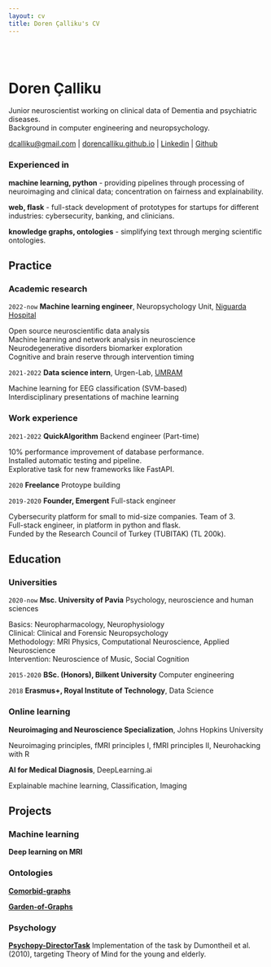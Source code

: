 ```yaml
---
layout: cv
title: Doren Çalliku's CV
---
```


<br> <br> 

# Doren Çalliku

Junior neuroscientist working on clinical data of Dementia and psychiatric diseases.    
Background in computer engineering and neuropsychology. 

<div id="webaddress">
<a href="mailto:dcalliku@gmail.com">dcalliku@gmail.com</a>
| <a href="https://dorencalliku.github.io">dorencalliku.github.io</a>
| <a href="https://www.linkedin.com/in/doren-calliku-23a55623b/">Linkedin</a>
| <a href="https://github.com/DorenCalliku">Github</a>
</div>

### Experienced in

__machine learning, python__ - providing pipelines through processing of neuroimaging and clinical data; concentration on fairness and explainability.

__web, flask__ - full-stack development of prototypes for startups for different industries: cybersecurity, banking, and clinicians. 

__knowledge graphs, ontologies__ - simplifying text through merging scientific ontologies. 

## Practice

### Academic research

`2022-now`
__Machine learning engineer__, Neuropsychology Unit, [Niguarda Hospital](https://www.ospedaleniguarda.it/EN/)

Open source neuroscientific data analysis  
Machine learning and network analysis in neuroscience  
Neurodegenerative disorders biomarker exploration  
Cognitive and brain reserve through intervention timing  

`2021-2022`
__Data science intern__, Urgen-Lab, [UMRAM](http://umram.bilkent.edu.tr/index.php/research-groups/)

Machine learning for EEG classification (SVM-based)   
Interdisciplinary presentations of machine learning

### Work experience

`2021-2022`
__QuickAlgorithm__ Backend engineer (Part-time)

10% performance improvement of database performance.   
Installed automatic testing and pipeline.   
Explorative task for new frameworks like FastAPI.   

`2020`
__Freelance__ Protoype building 

`2019-2020`
__Founder, Emergent__ Full-stack engineer

Cybersecurity platform for small to mid-size companies. Team of 3.   
Full-stack engineer, in platform in python and flask.   
Funded by the Research Council of Turkey (TUBITAK) (TL 200k).

## Education

### Universities

`2020-now`
__Msc. University of Pavia__ Psychology, neuroscience and human sciences

Basics: Neuropharmacology, Neurophysiology   
Clinical: Clinical and Forensic Neuropsychology   
Methodology: MRI Physics, Computational Neuroscience, Applied Neuroscience    
Intervention: Neuroscience of Music, Social Cognition    

`2015-2020`
__BSc. (Honors), Bilkent University__ Computer engineering

`2018`
__Erasmus+, Royal Institute of Technology__, Data Science

### Online learning

__Neuroimaging and Neuroscience Specialization__, Johns Hopkins University

Neuroimaging principles, fMRI principles I, fMRI principles II, Neurohacking with R

__AI for Medical Diagnosis__, DeepLearning.ai

Explainable machine learning, Classification, Imaging

## Projects

### Machine learning

__Deep learning on MRI__

### Ontologies

__[Comorbid-graphs](https://github.com/DorenCalliku/comorbid-graphs)__

__[Garden-of-Graphs](http://garden-of-graphs.herokuapp.com/)__

### Psychology

__[Psychopy-DirectorTask](https://github.com/DorenCalliku/directortask)__ Implementation of the task by Dumontheil et al. (2010), targeting Theory of Mind for the young and elderly.

<!-- ### Footer

Last updated: November 2022 -->


